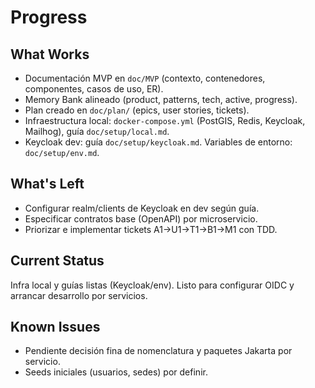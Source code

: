 # Progress

## What Works
- Documentación MVP en `doc/MVP` (contexto, contenedores, componentes, casos de uso, ER).
- Memory Bank alineado (product, patterns, tech, active, progress).
- Plan creado en `doc/plan/` (epics, user stories, tickets).
- Infraestructura local: `docker-compose.yml` (PostGIS, Redis, Keycloak, Mailhog), guía `doc/setup/local.md`.
- Keycloak dev: guía `doc/setup/keycloak.md`. Variables de entorno: `doc/setup/env.md`.

## What's Left
- Configurar realm/clients de Keycloak en dev según guía.
- Especificar contratos base (OpenAPI) por microservicio.
- Priorizar e implementar tickets A1→U1→T1→B1→M1 con TDD.

## Current Status
Infra local y guías listas (Keycloak/env). Listo para configurar OIDC y arrancar desarrollo por servicios.

## Known Issues
- Pendiente decisión fina de nomenclatura y paquetes Jakarta por servicio.
- Seeds iniciales (usuarios, sedes) por definir.
